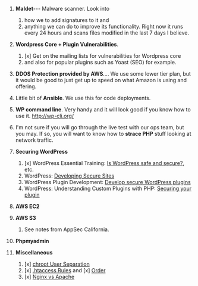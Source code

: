 

1. **Maldet**--- Malware scanner. Look into
     1. how we to add signatures to it and
     1. anything we can do to improve its functionality. Right now it runs every 24 hours and scans files modified in the last 7 days I believe.

1. **Wordpress Core + Plugin Vulnerabilities**.
     1. [x] Get on the mailing lists for vulnerabilities for Wordpress core
     1. and also for popular plugins such as Yoast (SEO) for example.

1. **DDOS Protection provided by AWS**.... We use some lower tier plan, but it would be good to just get up to speed on what Amazon is using and offering.

1. Little bit of **Ansible**. We use this for code deployments.

1. **WP command line**. Very handy and it will look good if you know how to use it.  http://wp-cli.org/

1. I'm not sure if you will go through the live test with our ops team, but you may. If so, you will want to know how to **strace PHP** stuff looking at network traffic.

1. **Securing WordPress**
     1. [x] WordPress Essential Training: [Is WordPress safe and secure?](https://www.linkedin.com/learning/wordpress-essential-training/is-wordpress-safe-and-secure), etc.
     1. WordPress: [Developing Secure Sites](https://www.linkedin.com/learning/wordpress-developing-secure-sites)
     1. WordPress Plugin Development: [Develop secure WordPress plugins](https://www.linkedin.com/learning/wordpress-plugin-development/develop-secure-wordpress-plugins)
     1. WordPress: Understanding Custom Plugins with PHP: [Securing your plugin](https://www.linkedin.com/learning/wordpress-understanding-custom-plugins-with-php/securing-your-plugin)

1. **AWS EC2**

1. **AWS S3**
     1. See notes from AppSec California.

1. **Phpmyadmin**

1. **Miscellaneous**
     1. [x] [chroot User Separation](https://help.ubuntu.com/community/BasicChroot)
     1. [x] [.htaccess Rules](https://premium.wpmudev.org/blog/htaccess/) and [x] [Order](https://stackoverflow.com/questions/9943042/htaccess-order-deny-allow-deny)
     1. [x] [Nginx vs Apache](https://support.pagely.com/hc/en-us/articles/115000020792-Your-guide-to-Pagely-s-NGINX-Apache-and-NGINX-only-modes)
